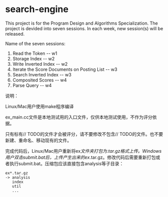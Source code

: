 # search-engine
This project is for the Program Design and Algorithms Specialization. The project is devided into seven sessions. In each week, new session(s) will be released.

Name of the seven sessions:

1. Read the Token -- w1
2. Storage Index -- w2
3. Write Inverted Index -- w2
4. Iterate the Score Documents on Posting List -- w3
5. Search Inverted Index -- w3
6. Composited Scores -- w4
7. Parse Query -- w4



说明：

Linux/Mac用户使用make程序编译

ex_main.cc文件是本地测试用的入口文件，仅供本地测试使用，不作为评分依据。

只有标有// TODO的文件才会被评分，请不要修改不包含// TODO的文件。也不要新建、重命名、移动现有的文件。

完成代码后，Linux/Mac用户重新将ex*文件夹打包为.tar.gz格式上传。Windows用户双击submit.bat后，上传产生出来的ex*.tar.gz。修改代码后需要重新打包或者执行submit.bat。压缩包应该直接包含analysis等子目录：

    ex*.tar.gz
    -> analysis
       index
       util
       ...
       
